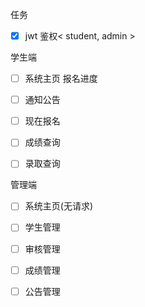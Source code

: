 任务

- [x] jwt 鉴权< student, admin >

学生端

- [ ] 系统主页 报名进度

- [ ] 通知公告

- [ ] 现在报名

- [ ] 成绩查询

- [ ] 录取查询

管理端

- [ ] 系统主页(无请求)

- [ ] 学生管理

- [ ] 审核管理

- [ ] 成绩管理

- [ ] 公告管理